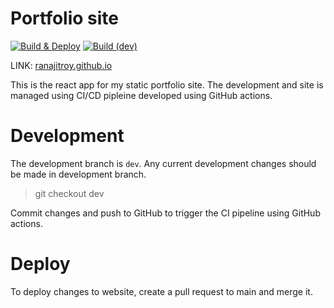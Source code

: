 # Portfolio site

[![Build & Deploy](https://github.com/RanajitRoy/RanajitRoy.github.io/actions/workflows/build-deploy.yml/badge.svg?branch=main)](https://github.com/RanajitRoy/RanajitRoy.github.io/actions/workflows/build-deploy.yml)
[![Build (dev)](https://github.com/RanajitRoy/RanajitRoy.github.io/actions/workflows/build.yml/badge.svg?branch=dev)](https://github.com/RanajitRoy/RanajitRoy.github.io/actions/workflows/build.yml)

LINK: <a href="https://ranajitroy.github.io/">ranajitroy.github.io</a>

This is the react app for my static portfolio site. The development and site is managed using CI/CD pipleine developed using GitHub actions.

# Development

The development branch is `dev`. Any current development changes should be made in development branch.

> git checkout dev

Commit changes and push to GitHub to trigger the CI pipeline using GitHub actions.

# Deploy

To deploy changes to website, create a pull request to main and merge it.